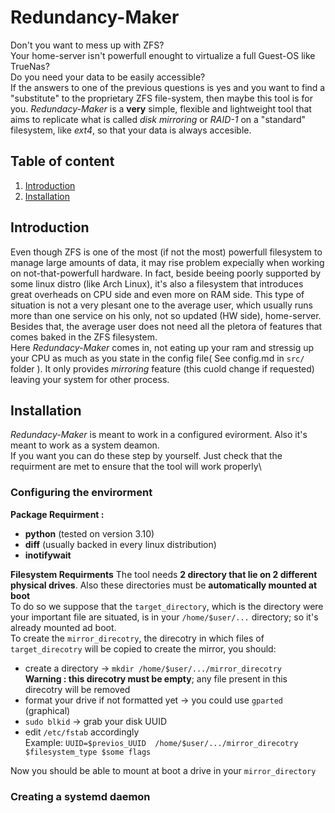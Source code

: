# Redundancy-Maker
Don't you want to mess up with ZFS?\
Your home-server isn't powerfull enought to virtualize a full Guest-OS like TrueNas?\
Do you need your data to be easily accessible?\
If the answers to one of the previous questions is yes and you want to find a "substitute" to the proprietary ZFS file-system, then maybe this tool is for you.
*Redundacy-Maker* is a **very** simple, flexible and lightweight tool that aims to replicate what is called *disk mirroring* or *RAID-1* on a "standard" filesystem, like *ext4*, so that your data is always accesible.

## Table of content
1. [Introduction](#introduction)
2. [Installation](#installation)

## Introduction
Even though ZFS is one of the most (if not the most) powerfull filesystem to manage large amounts of data, it may rise problem expecially when working on not-that-powerfull hardware. In fact, beside beeing poorly supported by some linux distro (like Arch Linux), it's also a filesystem that introduces great overheads on CPU side and even more on RAM side. This type of situation is not a very plesant one to the average user, which usually runs more than one service on his only, not so updated (HW side), home-server. Besides that, the average user does not need all the pletora of features that comes baked in the ZFS filesystem.\
Here *Redundacy-Maker* comes in, not eating up your ram and stressig up your CPU as much as you state in the config file( See config.md in `src/` folder ). It only provides *mirroring* feature (this cuold change if requested) leaving your system for other process.

## Installation
*Redundacy-Maker* is meant to work in a configured evirorment. Also it's meant to work as a system deamon.\
If you want you can do these step by yourself. Just check that the requirment are met to ensure that the tool will work properly\
### Configuring the envirorment
**Package Requirment :**
- **python** (tested on version 3.10)
- **diff** (usually backed in every linux distribution)
- **inotifywait**

**Filesystem Requirments**
The tool needs **2 directory that lie on 2 different physical drives**. Also these directories must be **automatically mounted at boot**\
To do so we suppose that the `target_directory`, which is the directory were your important file are situated, is in your `/home/$user/...` directory; so it's already mounted ad boot.\
To create the `mirror_direcotry`, the direcotry in which files of `target_direcotry` will be copied to create the mirror, you should:
- create a directory $\rightarrow$ `mkdir /home/$user/.../mirror_direcotry`\
**Warning : this direcotry must be empty**; any file present in this direcotry will be removed
- format your drive if not formatted yet $\rightarrow$ you could use `gparted` (graphical)
- `sudo blkid` $\rightarrow$ grab your disk UUID
- edit `/etc/fstab` accordingly\
Example: `UUID=$previos_UUID  /home/$user/.../mirror_direcotry   $filesystem_type $some flags`

Now you should be able to mount at boot a drive in your `mirror_directory`

### Creating a systemd daemon
